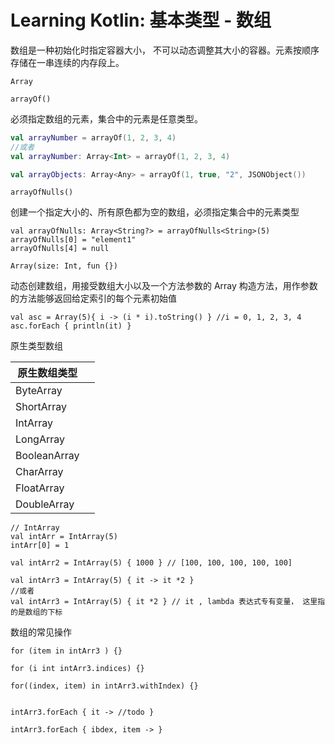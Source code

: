 # Learning Kotlin: 基本类型 - 数组

数组是一种初始化时指定容器大小， 不可以动态调整其大小的容器。元素按顺序存储在一串连续的内存段上。

`Array`

`arrayOf()`

必须指定数组的元素，集合中的元素是任意类型。

```kotlin
val arrayNumber = arrayOf(1, 2, 3, 4)
//或者
val arrayNumber: Array<Int> = arrayOf(1, 2, 3, 4)

val arrayObjects: Array<Any> = arrayOf(1, true, "2", JSONObject())
```



`arrayOfNulls()`

创建一个指定大小的、所有原色都为空的数组，必须指定集合中的元素类型

```
val arrayOfNulls: Array<String?> = arrayOfNulls<String>(5)
arrayOfNulls[0] = "element1"
arrayOfNulls[4] = null
```



`Array(size: Int, fun {})`

动态创建数组，用接受数组大小以及一个方法参数的 Array 构造方法，用作参数的方法能够返回给定索引的每个元素初始值

```
val asc = Array(5){ i -> (i * i).toString() } //i = 0, 1, 2, 3, 4
asc.forEach { println(it) }
```



原生类型数组



| 原生数组类型 |      |
| ------------ | ---- |
| ByteArray    |      |
| ShortArray   |      |
| IntArray     |      |
| LongArray    |      |
| BooleanArray |      |
| CharArray    |      |
| FloatArray   |      |
| DoubleArray  |      |



```
// IntArray
val intArr = IntArray(5)
intArr[0] = 1

val intArr2 = IntArray(5) { 1000 } // [100, 100, 100, 100, 100]

val intArr3 = IntArray(5) { it -> it *2 }
//或者
val intArr3 = IntArray(5) { it *2 } // it , lambda 表达式专有变量， 这里指的是数组的下标
```



数组的常见操作

```
for (item in intArr3 ) {}

for (i int intArr3.indices) {}

for((index, item) in intArr3.withIndex) {}


intArr3.forEach { it -> //todo }

intArr3.forEach { ibdex, item -> }
```

